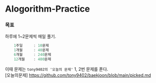 # Alogorithm-Practice

### 목표
하루에 1~2문제씩 매일 풀기.

````cpp
    1주일     : 10문제
    1개월     : 40문제
    6개월     : 240문제
    12개월    : 480문제
````

이때 문제는 `tony9402의 '오늘의 문제'` 1, 2번 문제를 푼다. </br>
[오늘의문제] <https://github.com/tony9402/baekjoon/blob/main/picked.md>
